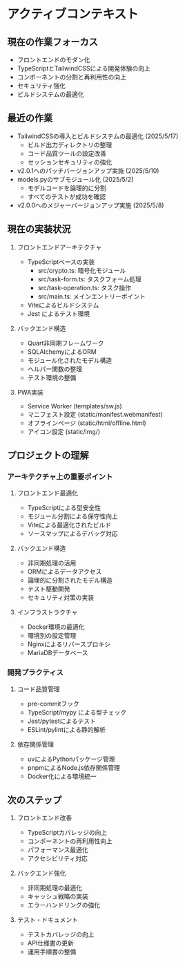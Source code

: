 # アクティブコンテキスト

## 現在の作業フォーカス

- フロントエンドのモダン化
- TypeScriptとTailwindCSSによる開発体験の向上
- コンポーネントの分割と再利用性の向上
- セキュリティ強化
- ビルドシステムの最適化

## 最近の作業

- TailwindCSSの導入とビルドシステムの最適化 (2025/5/17)
  - ビルド出力ディレクトリの整理
  - コード品質ツールの設定改善
  - セッションセキュリティの強化
- v2.0.1へのパッチバージョンアップ実施 (2025/5/10)
- models.pyのサブモジュール化 (2025/5/2)
  - モデルコードを論理的に分割
  - すべてのテストが成功を確認
- v2.0.0へのメジャーバージョンアップ実施 (2025/5/8)

## 現在の実装状況

1. フロントエンドアーキテクチャ
   - TypeScriptベースの実装
     - src/crypto.ts: 暗号化モジュール
     - src/task-form.ts: タスクフォーム処理
     - src/task-operation.ts: タスク操作
     - src/main.ts: メインエントリーポイント
   - Viteによるビルドシステム
   - Jest によるテスト環境

2. バックエンド構造
   - Quart非同期フレームワーク
   - SQLAlchemyによるORM
   - モジュール化されたモデル構造
   - ヘルパー関数の整理
   - テスト環境の整備

3. PWA実装
   - Service Worker (templates/sw.js)
   - マニフェスト設定 (static/manifest.webmanifest)
   - オフラインページ (static/html/offline.html)
   - アイコン設定 (static/img/)

## プロジェクトの理解

### アーキテクチャ上の重要ポイント

1. フロントエンド最適化
   - TypeScriptによる型安全性
   - モジュール分割による保守性向上
   - Viteによる最適化されたビルド
   - ソースマップによるデバッグ対応

2. バックエンド構造
   - 非同期処理の活用
   - ORMによるデータアクセス
   - 論理的に分割されたモデル構造
   - テスト駆動開発
   - セキュリティ対策の実装

3. インフラストラクチャ
   - Docker環境の最適化
   - 環境別の設定管理
   - Nginxによるリバースプロキシ
   - MariaDBデータベース

### 開発プラクティス

1. コード品質管理
   - pre-commitフック
   - TypeScript/mypy による型チェック
   - Jest/pytestによるテスト
   - ESLint/pylintによる静的解析

2. 依存関係管理
   - uvによるPythonパッケージ管理
   - pnpmによるNode.js依存関係管理
   - Docker化による環境統一

## 次のステップ

1. フロントエンド改善
   - TypeScriptカバレッジの向上
   - コンポーネントの再利用性向上
   - パフォーマンス最適化
   - アクセシビリティ対応

2. バックエンド強化
   - 非同期処理の最適化
   - キャッシュ戦略の実装
   - エラーハンドリングの強化

3. テスト・ドキュメント
   - テストカバレッジの向上
   - API仕様書の更新
   - 運用手順書の整備
